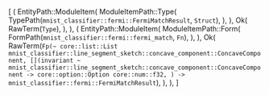 [
    (
        EntityPath::ModuleItem(
            ModuleItemPath::Type(
                TypePath(`mnist_classifier::fermi::FermiMatchResult`, `Struct`),
            ),
        ),
        Ok(
            RawTerm(`Type`),
        ),
    ),
    (
        EntityPath::ModuleItem(
            ModuleItemPath::Form(
                FormPath(`mnist_classifier::fermi::fermi_match`, `Fn`),
            ),
        ),
        Ok(
            RawTerm(`Fp(~ core::list::List mnist_classifier::line_segment_sketch::concave_component::ConcaveComponent, [](invariant ~ mnist_classifier::line_segment_sketch::concave_component::ConcaveComponent -> core::option::Option core::num::f32, ) -> mnist_classifier::fermi::FermiMatchResult`),
        ),
    ),
]